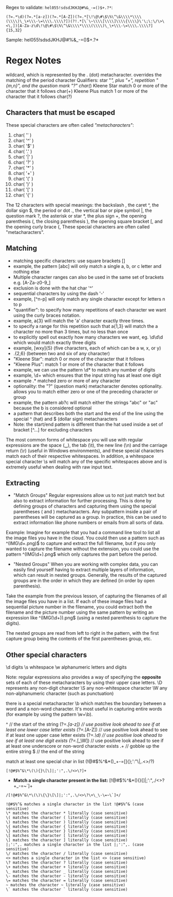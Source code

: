 
Regex to validate: `hel055!sdsdJKHJ@#%&_-=()$+.?*`:

```
(?=.*\d)(?=.*[a-z])(?=.*[A-Z])(?=.*[\!\@\#\$\%\^\&\\\\*\\\\(\\\\)\_\+\\\-\=\\\\.\\\\?])(?!.*[\`\~\\\\[\\\\]\\\\{\\\\}\'\;\:\/\>\<\,])[A-Za-z\d\!\@\#\$\%\^\&\\\\*\\\\(\\\\)\_\+\\\-\=\\\\.\\\\?]{15,32}
```

Sample:  hel055!sdsdJKHJ@#%&_-=()$+.?*


Regex Notes
===========

wildcard, which is represented by the . (dot) metacharacter. overrides the matching of the period character
Qualifiers: star "*", plus "+", repetition "{m,n}", and the question mark "?"
char(*)   Kleene Star   match 0 or more of the character that it follows
char(+)   Kleene Plus   match 1 or more of the character that it follows
char(?)   


Characters that must be escaped
--------------------------------
These special characters are often called *"metacharacters"*:
  1. char(  '\'  )
  2. char(  '^'  )
  3. char(  '$'  )
  4. char(  '.'  )
  5. char(  '|'  )
  6. char(  '?'  )
  7. char(  '*'  )
  8. char(  '+'  )
  9. char(  '('  )
  10. char( ')'  )
  11. char( '['  )
  12. char( '{'  )
  
The 12 characters with special meanings: the backslash \, the caret ^, the dollar sign $, the period or dot ., the vertical bar or pipe symbol |, the question mark ?, the asterisk or star *, the plus sign +, the opening parenthesis (, the closing parenthesis ), the opening square bracket [, and the opening curly brace {, These special characters are often called "metacharacters". 


Matching
-------------
* matching specific characters: use square brackets []
* example, the pattern [abc] will only match a single a, b, or c letter and nothing else
* Multiple character ranges can also be used in the same set of brackets e.g. [A-Za-z0-9_]
* exclusion is done with the hat char '^'
* sequential characters by using the dash '-'
* example,  [^n-p] will only match any single character except for letters n to p
* "quantifier": to specify how many repetitions of each character we want using the curly braces notation.
* example, a{3} will match the 'a' character exactly three times.
* to specify a range for this repetition such that a{1,3} will match the a character no more than 3 times, but no less than once
* to explicitly spell out exactly how many characters we want, eg. \d\d\d which would match exactly three digits
* example, [wxy]{5} (five characters, each of which can be a w, x, or y) 
* .{2,6} (between two and six of any character)
* "Kleene Star":  match 0 or more of the character that it follows
* "Kleene Plus":  match 1 or more of the character that it follows
* example, we can use the pattern \d* to match any number of digits
* example,  \d+ which ensures that the input string has at least one digit
* example .* matched zero or more of any character
* optionality: the "?" (question mark) metacharacter denotes optionality. allows you to match either zero or one of the preceding character or group
* example, the pattern ab?c will match either the strings "abc" or "ac" because the b is considered optional
* a pattern that describes both the start and the end of the line using the special ^ (hat) and $ (dollar sign) metacharacters
* Note: the start/end pattern is different than the hat used inside a set of bracket [^...] for excluding characters


The most common forms of whitespace you will use with regular expressions are the 
space (␣), the tab (\t), the new line (\n) and the carriage return (\r) (useful in 
Windows environments), and these special characters match each of their respective 
whitespaces. In addition, a whitespace special character \s will match any of the 
specific whitespaces above and is extremely useful when dealing with raw input text.

Extracting
-----------
* "Match Groups"
Regular expressions allow us to not just match text but also to extract information 
for further processing. This is done by defining groups of characters and capturing 
them using the special parentheses ( and ) metacharacters. Any subpattern inside a 
pair of parentheses will be captured as a group. In practice, this can be used to 
extract information like phone numbers or emails from all sorts of data.

Example: Imagine for example that you had a command line tool to list all the image 
files you have in the cloud. You could then use a pattern such as ^(IMG\d+\.png)$ to 
capture and extract the full filename, but if you only wanted to capture the filename 
without the extension, you could use the pattern ^(IMG\d+)\.png$ which only captures 
the part before the period.

* "Nested Groups"
When you are working with complex data, you can easily find yourself having to extract 
multiple layers of information, which can result in nested groups. Generally, the results 
of the captured groups are in the order in which they are defined (in order by open 
parenthesis).

Take the example from the previous lesson, of capturing the filenames of all the image 
files you have in a list. If each of these image files had a sequential picture number 
in the filename, you could extract both the filename and the picture number using the 
same pattern by writing an expression like ^(IMG(\d+))\.png$ (using a nested parenthesis 
to capture the digits).

The nested groups are read from left to right in the pattern, with the first capture 
group being the contents of the first parentheses group, etc.

Other special characters
-------------------------
\d digits
\s whitespace
\w alphanumeric letters and digits

Note: regular expressions also provides a way of specifying the **opposite** sets of each 
of these metacharacters by using their upper case letters. 
\D represents any non-digit character
\S any non-whitespace character
\W any non-alphanumeric character (such as punctuation)

there is a special metacharacter \b which matches the boundary between a word and a non-word 
character. It's most useful in capturing entire words (for example by using the pattern \w+\b).




^                  // the start of the string
(?=.*[a-z])        // use positive look ahead to see if at least one lower case letter exists
(?=.*[A-Z])        // use positive look ahead to see if at least one upper case letter exists
(?=.*\d)           // use positive look ahead to see if at least one digit exists
(?=.*[_\W])        // use positive look ahead to see if at least one underscore or non-word character exists
.+                 // gobble up the entire string
$                  // the end of the string



match at least one special char in list (!@#$%^&*()_+\-=[]{};':"\\|,.<>\/?)

```
[!@#$%^&\*\(\){}\[\]|;':",.\/<>\?]+
```


* **Match a single character present in the list:** [!@#$%^&\*\(\)\{\}\[\]|;':",.\/<>\?\+\_\-\=~\`]+

```
/[!@#$%^&\*\(\)\{\}\[\]|;':",.\/<>\?\+\_\-\=~\`]+/
```

```
!@#$%^& matches a single character in the list !@#$%^& (case sensitive)
\* matches the character * literally (case sensitive)
\( matches the character ( literally (case sensitive)
\) matches the character ) literally (case sensitive)
\{ matches the character { literally (case sensitive)
\} matches the character } literally (case sensitive)
\[ matches the character [ literally (case sensitive)
\] matches the character ] literally (case sensitive)
|;':",. matches a single character in the list |;':",. (case sensitive)
\/ matches the character / literally (case sensitive)
<> matches a single character in the list <> (case sensitive)
\? matches the character ? literally (case sensitive)
\+ matches the character + literally (case sensitive)
\_ matches the character _ literally (case sensitive)
\- matches the character - literally (case sensitive)
\= matches the character = literally (case sensitive)
~ matches the character ~ literally (case sensitive)
\` matches the character ` literally (case sensitive)

```





